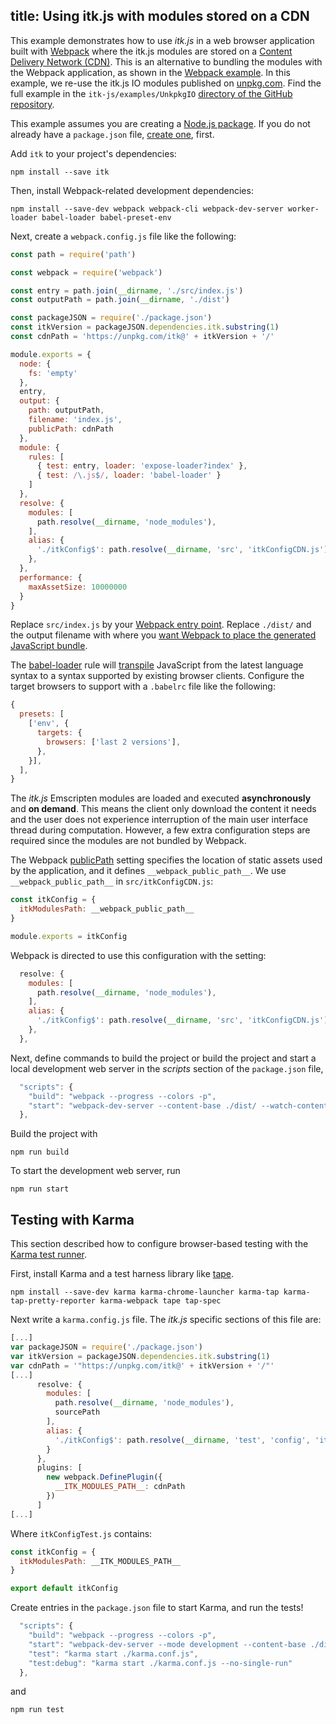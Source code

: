 title: Using itk.js with modules stored on a CDN
---

This example demonstrates how to use *itk.js* in a web browser application built with [Webpack](https://webpack.js.org/) where the itk.js modules are stored on a [Content Delivery Network (CDN)](https://en.wikipedia.org/wiki/Content_delivery_network). This is an alternative to bundling the modules with the Webpack application, as shown in the [Webpack example](./webpack.html). In this example, we re-use the itk.js IO modules published on [unpkg.com](https://unpkg.com). Find the full example in the `itk-js/examples/UnkpkgIO` [directory of the GitHub repository](https://github.com/InsightSoftwareConsortium/itk-js/tree/master/examples/Unpkg).

This example assumes you are creating a [Node.js package](https://docs.npmjs.com/getting-started/what-is-npm). If you do not already have a `package.json` file, [create one](https://docs.npmjs.com/getting-started/using-a-package.json), first.

Add `itk` to your project's dependencies:

```
npm install --save itk
```

Then, install Webpack-related development dependencies:

```
npm install --save-dev webpack webpack-cli webpack-dev-server worker-loader babel-loader babel-preset-env
```

Next, create a `webpack.config.js` file like the following:

```js
const path = require('path')

const webpack = require('webpack')

const entry = path.join(__dirname, './src/index.js')
const outputPath = path.join(__dirname, './dist')

const packageJSON = require('./package.json')
const itkVersion = packageJSON.dependencies.itk.substring(1)
const cdnPath = 'https://unpkg.com/itk@' + itkVersion + '/'

module.exports = {
  node: {
    fs: 'empty'
  },
  entry,
  output: {
    path: outputPath,
    filename: 'index.js',
    publicPath: cdnPath
  },
  module: {
    rules: [
      { test: entry, loader: 'expose-loader?index' },
      { test: /\.js$/, loader: 'babel-loader' }
    ]
  },
  resolve: {
    modules: [
      path.resolve(__dirname, 'node_modules'),
    ],
    alias: {
      './itkConfig$': path.resolve(__dirname, 'src', 'itkConfigCDN.js'),
    },
  },
  performance: {
    maxAssetSize: 10000000
  }
}
```

Replace `src/index.js` by your [Webpack entry point](https://webpack.js.org/concepts/#entry). Replace `./dist/` and the output filename with where you [want Webpack to place the generated JavaScript bundle](https://webpack.js.org/concepts/#output).


The [babel-loader](https://github.com/babel/babel-loader) rule will [transpile](https://scotch.io/tutorials/javascript-transpilers-what-they-are-why-we-need-them) JavaScript from the latest language syntax to a syntax supported by existing browser clients. Configure the target browsers to support with a `.babelrc` file like the following:

```js
{
  presets: [
    ['env', {
      targets: {
        browsers: ['last 2 versions'],
      },
    }],
  ],
}
```

The *itk.js* Emscripten modules are loaded and executed **asynchronously** and **on demand**. This means the client only download the content it needs and the user does not experience interruption of the main user interface thread during computation. However, a few extra configuration steps are required since the modules are not bundled by Webpack.

The Webpack [publicPath](https://webpack.js.org/guides/public-path/) setting specifies the location of static assets used by the application, and it defines `__webpack_public_path__`. We use `__webpack_public_path__` in `src/itkConfigCDN.js`:

```js
const itkConfig = {
  itkModulesPath: __webpack_public_path__
}

module.exports = itkConfig
```

Webpack is directed to use this configuration with the setting:


```js
  resolve: {
    modules: [
      path.resolve(__dirname, 'node_modules'),
    ],
    alias: {
      './itkConfig$': path.resolve(__dirname, 'src', 'itkConfigCDN.js'),
    },
  },
```

Next, define commands to build the project or build the project and start a local development web server in the *scripts* section of the `package.json` file,

```js
  "scripts": {
    "build": "webpack --progress --colors -p",
    "start": "webpack-dev-server --content-base ./dist/ --watch-content-base"
  },
```

Build the project with

```
npm run build
```

To start the development web server, run

```
npm run start
```

## Testing with Karma

This section described how to configure browser-based testing with the [Karma test runner](https://karma-runner.github.io/2.0/index.html).

First, install Karma and a test harness library like [tape](https://github.com/substack/tape).

```
npm install --save-dev karma karma-chrome-launcher karma-tap karma-tap-pretty-reporter karma-webpack tape tap-spec
```

Next write a `karma.config.js` file. The *itk.js* specific sections of this
file are:

```js
[...]
var packageJSON = require('./package.json')
var itkVersion = packageJSON.dependencies.itk.substring(1)
var cdnPath = '"https://unpkg.com/itk@' + itkVersion + '/"'
[...]
      resolve: {
        modules: [
          path.resolve(__dirname, 'node_modules'),
          sourcePath
        ],
        alias: {
          './itkConfig$': path.resolve(__dirname, 'test', 'config', 'itkConfigTest.js')
        }
      },
      plugins: [
        new webpack.DefinePlugin({
          __ITK_MODULES_PATH__: cdnPath
        })
      ]
[...]
```

Where `itkConfigTest.js` contains:

```js
const itkConfig = {
  itkModulesPath: __ITK_MODULES_PATH__
}

export default itkConfig
```

Create entries in the `package.json` file to start Karma, and run the tests!

```js
  "scripts": {
    "build": "webpack --progress --colors -p",
    "start": "webpack-dev-server --mode development --content-base ./dist/ --watch-content-base",
    "test": "karma start ./karma.conf.js",
    "test:debug": "karma start ./karma.conf.js --no-single-run"
  },
```

and

```
npm run test
```
